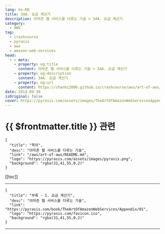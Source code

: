 ```yaml
---
lang: ko-KR
title: 34A. 요금 계산기
description: 아마존 웹 서비스를 다루는 기술 > 34A. 요금 계산기
category:
  - AWS
tag: 
  - crashcourse
  - pyrasis
  - aws 
  - amazon-web-services
head:
  - - meta:
    - property: og:title
      content: 아마존 웹 서비스를 다루는 기술 > 34A. 요금 계산기
    - property: og:description
      content: 34A. 요금 계산기
    - property: og:url
      content: https://chanhi2000.github.io/crashcourse/aws/art-of-aws/34A.html
date: 2014-09-30
isOriginal: false
cover: https://pyrasis.com/assets/images/TheArtOfAmazonWebServicesAppendix/1_.png
---
```


# {{ $frontmatter.title }} 관련

```component VPCard
{
  "title": "목차",
  "desc": "아마존 웹 서비스를 다루는 기술",
  "link": "/aws/art-of-aws/README.md",
  "logo": "https://pyrasis.com/assets/images/pyrasis.png",
  "background": "rgba(31,41,55,0.2)"
}
```

[[toc]]

---

```component VPCard
{
  "title": "부록 - 1. 요금 계산기",
  "desc": "아마존 웹 서비스를 다루는 기술",
  "link": "https://pyrasis.com/book/TheArtOfAmazonWebServices/Appendix/01",
  "logo": "https://pyrasis.com/favicon.ico",
  "background": "rgba(31,41,55,0.2)"
}
```

<!-- TODO: 작성 -->

---

<TagLinks />
